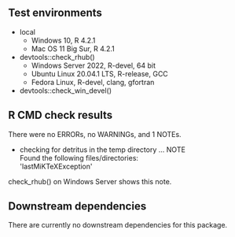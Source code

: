 ## Test environments

* local
    * Windows 10, R 4.2.1
    * Mac OS 11 Big Sur, R 4.2.1
* devtools::check_rhub()
    * Windows Server 2022, R-devel, 64 bit
    * Ubuntu Linux 20.04.1 LTS, R-release, GCC
    * Fedora Linux, R-devel, clang, gfortran
* devtools::check_win_devel()

## R CMD check results

There were no ERRORs, no WARNINGs, and 1 NOTEs.

* checking for detritus in the temp directory ... NOTE   
  Found the following files/directories:   
    'lastMiKTeXException'   

check_rhub() on Windows Server shows this note. 

## Downstream dependencies

There are currently no downstream dependencies for this package.
